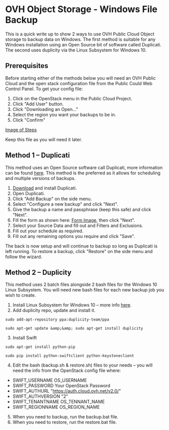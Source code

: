 # OVH Object Storage - Windows File Backup

This is a quick write up to show 2 ways to use OVH Public Cloud Object storage to backup data on Windows. The first method is suitable for any Windows installation using an Open Source bit of software called Duplicati. The second uses duplicity via the Linux Subsystem for Windows 10.


## Prerequisites

Before starting either of the methods below you will need an OVH Public Cloud and the open stack configuration file from the Public Could Web Control Panel. To get your config file:

1. Click on the OpenStack menu in the Public Cloud Project.
2. Click &quot;Add User&quot; button.
3. Click &quot;Downloading an Open…&quot;
4. Select the region you want your backups to be in.
5. Click &quot;Confirm&quot;

[Image of Steps](https://i.gyazo.com/92205ec88bf4c5b5345fb19f7147816a.png)

Keep this file as you will need it later.


## Method 1 – Duplicati

This method uses an Open Source software call Duplicati, more information can be found [here](https://www.duplicati.com/). This method is the preferred as it allows for scheduling and multiple versions of backups.

1. [Download](https://www.duplicati.com/download) and install Duplicati.
2. Open Duplicati.
3. Click &quot;Add Backup&quot; on the side menu.
4. Select &quot;Configure a new backup&quot; and click &quot;Next&quot;.
5. Give the backup a name and passphrase (keep this safe) and click &quot;Next&quot;.
6. Fill the form as shown here: [Form Image](https://i.gyazo.com/af611a901133137b6bbad621d8deca57.png), then click &quot;Next&quot;.
7. Select your Source Data and fill out and Filters and Exclusions.
8. Fill out your schedule as required.
9. Fill out any remaining options you require and click &quot;Save&quot;.

The back is now setup and will continue to backup so long as Duplicati is left running. To restore a backup, click &quot;Restore&quot; on the side menu and follow the wizard.


## Method 2 – Duplicity

This method uses 2 batch files alongside 2 bash files for the Windows 10 Linux Subsystem. You will need new bash files for each new backup job you wish to create.

1. Install Linux Subsystem for Windows 10 – more info [here](https://msdn.microsoft.com/en-us/commandline/wsl/install_guide).
2. Add duplicity repo, update and install it.
```
sudo add-apt-repository ppa:duplicity-team/ppa

sudo apt-get update &amp;&amp; sudo apt-get install duplicity
```
3. Install Swift
```
sudo apt-get install python-pip

sudo pip install python-swiftclient python-keystoneclient
```
4. Edit the bash (backup.sh &amp; restore.sh) files to your needs – you will need the info from the OpenStack config file where:
  - SWIFT\_USERNAME   OS\_USERNAME
  - SWIFT\_PASSWORD   Your OpenStack Password
  - SWIFT\_AUTHURL    &quot;https://auth.cloud.ovh.net/v2.0/&quot;
  - SWIFT\_AUTHVERSION    &quot;2&quot;
  - SWIFT\_TENANTNAME    OS\_TENNANT\_NAME
  - SWIFT\_REGIONNAME    OS\_REGION\_NAME

5. When you need to backup, run the backup.bat file.
6. When you need to restore, run the restore.bat file.
